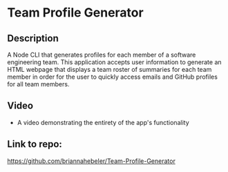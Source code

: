# Team Profile Generator

## Description

A Node CLI that generates profiles for each member of a software engineering team. This application accepts user information to generate an HTML webpage that displays a team roster of summaries for each team member in order for the user to quickly access emails and GitHub profiles for all team members.

## Video
* A video demonstrating the entirety of the app's functionality

## Link to repo:
https://github.com/briannahebeler/Team-Profile-Generator